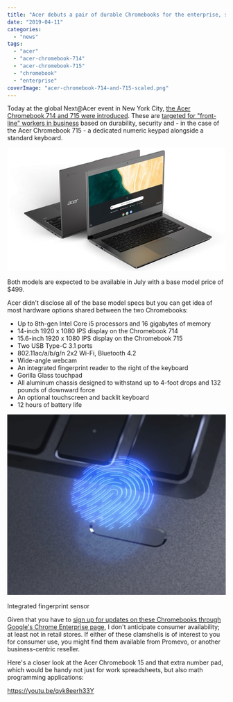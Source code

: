```yaml
---
title: "Acer debuts a pair of durable Chromebooks for the enterprise, starting at $499"
date: "2019-04-11"
categories: 
  - "news"
tags: 
  - "acer"
  - "acer-chromebook-714"
  - "acer-chromebook-715"
  - "chromebook"
  - "enterprise"
coverImage: "acer-chromebook-714-and-715-scaled.png"
---
```


Today at the global Next@Acer event in New York City, [the Acer Chromebook 714 and 715 were introduced](https://www.prnewswire.com/news-releases/acer-expands-chromebook-to-the-enterprise-with-two-new-durable-premium-models-300830506.html). These are [targeted for "front-line" workers in business](https://cloud.google.com/blog/products/chrome-enterprise/acer-introduces-the-chromebook-714-and-715-built-for-frontline-workers) based on durability, security and - in the case of the Acer Chromebook 715 - a dedicated numeric keypad alongside a standard keyboard.

![](images/Acer-Chromebook-714.jpg)

Both models are expected to be available in July with a base model price of $499.

Acer didn't disclose all of the base model specs but you can get idea of most hardware options shared between the two Chromebooks:

- Up to 8th-gen Intel Core i5 processors and 16 gigabytes of memory
- 14-inch 1920 x 1080 IPS display on the Chromebook 714
- 15.6-inch 1920 x 1080 IPS display on the Chromebook 715
- Two USB Type-C 3.1 ports
- 802.11ac/a/b/g/n 2x2 Wi-Fi, Bluetooth 4.2
- Wide-angle webcam
- An integrated fingerprint reader to the right of the keyboard
- Gorilla Glass touchpad
- All aluminum chassis designed to withstand up to 4-foot drops and 132 pounds of downward force
- An optional touchscreen and backlit keyboard
- 12 hours of battery life

![](images/Acer-Chromebook-714-715-fingerprint-sensor.png)

Integrated fingerprint sensor

Given that you have to [sign up for updates on these Chromebooks through Google's Chrome Enterprise page](https://forms.gle/ZZAretawRgTVN65H9), I don't anticipate consumer availability; at least not in retail stores. If either of these clamshells is of interest to you for consumer use, you might find them available from Promevo, or another business-centric reseller.

Here's a closer look at the Acer Chromebook 15 and that extra number pad, which would be handy not just for work spreadsheets, but also math programming applications:

https://youtu.be/qvk8eerh33Y
